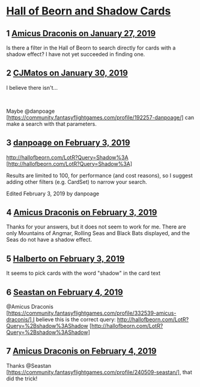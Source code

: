 # [Hall of Beorn and Shadow Cards](https://community.fantasyflightgames.com/topic/289876-hall-of-beorn-and-shadow-cards/)

## 1 [Amicus Draconis on January 27, 2019](https://community.fantasyflightgames.com/topic/289876-hall-of-beorn-and-shadow-cards/?do=findComment&comment=3604550)

Is there a filter in the Hall of Beorn to search directly for cards with a shadow effect? I have not yet succeeded in finding one.

## 2 [CJMatos on January 30, 2019](https://community.fantasyflightgames.com/topic/289876-hall-of-beorn-and-shadow-cards/?do=findComment&comment=3608146)

I believe there isn't...

 

Maybe @danpoage [https://community.fantasyflightgames.com/profile/192257-danpoage/] can make a search with that parameters.

## 3 [danpoage on February 3, 2019](https://community.fantasyflightgames.com/topic/289876-hall-of-beorn-and-shadow-cards/?do=findComment&comment=3611982)

http://hallofbeorn.com/LotR?Query=Shadow%3A [http://hallofbeorn.com/LotR?Query=Shadow%3A]

Results are limited to 100, for performance (and cost reasons), so I suggest adding other filters (e.g. CardSet) to narrow your search.

Edited February 3, 2019 by danpoage

## 4 [Amicus Draconis on February 3, 2019](https://community.fantasyflightgames.com/topic/289876-hall-of-beorn-and-shadow-cards/?do=findComment&comment=3612062)

Thanks for your answers, but it does not seem to work for me. There are only Mountains of Angmar, Rolling Seas and Black Bats displayed, and the Seas do not have a shadow effect.

## 5 [Halberto on February 3, 2019](https://community.fantasyflightgames.com/topic/289876-hall-of-beorn-and-shadow-cards/?do=findComment&comment=3612074)

It seems to pick cards with the word "shadow" in the card text

## 6 [Seastan on February 4, 2019](https://community.fantasyflightgames.com/topic/289876-hall-of-beorn-and-shadow-cards/?do=findComment&comment=3612670)

@Amicus Draconis [https://community.fantasyflightgames.com/profile/332539-amicus-draconis/] I believe this is the correct query: http://hallofbeorn.com/LotR?Query=%2Bshadow%3AShadow [http://hallofbeorn.com/LotR?Query=%2Bshadow%3AShadow]

## 7 [Amicus Draconis on February 4, 2019](https://community.fantasyflightgames.com/topic/289876-hall-of-beorn-and-shadow-cards/?do=findComment&comment=3612845)

Thanks @Seastan [https://community.fantasyflightgames.com/profile/240509-seastan/], that did the trick!

